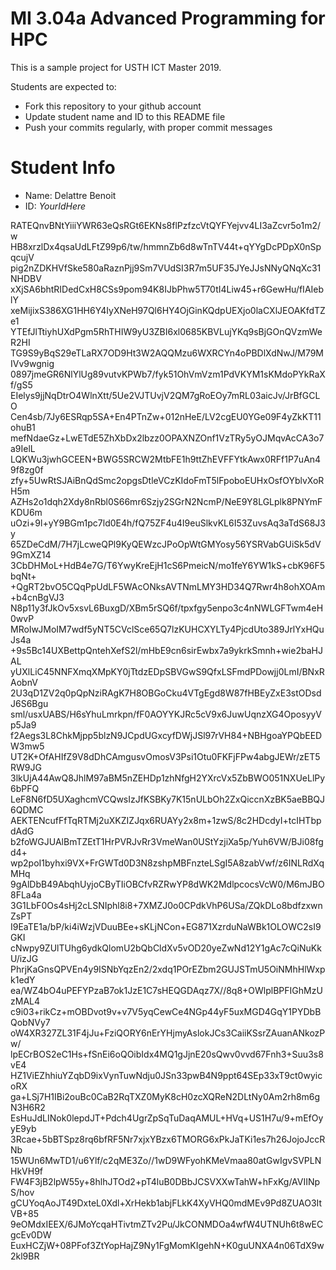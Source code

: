 MI 3.04a Advanced Programming for HPC
=============================================

This is a sample project for USTH ICT Master 2019.

Students are expected to:

* Fork this repository to your github account
* Update student name and ID to this README file
* Push your commits regularly, with proper commit messages

Student Info
=======================

* Name: Delattre Benoit
* ID: *YourIdHere*

RATEQnvBNtYiiiYWR63eQsRGt6EKNs8flPzfzcVtQYFYejvv4LI3aZcvr5o1m2/w
HB8xrzlDx4qsaUdLFtZ99p6/tw/hmmnZb6d8wTnTV44t+qYYgDcPDpX0nSpqcujV
pig2nZDKHVfSke580aRaznPjj9Sm7VUdSI3R7m5UF35JYeJJsNNyQNqXc31NHDBV
xXjSA6bhtRIDedCxH8CSs9pom94K8IJbPhw5T70tI4Liw45+r6GewHu/fIAIeblY
xeMijixS386XG1HH6Y4IyXNeH97Ql6HY4OjGinKQdpUEXjo0laCXlJEOAKfdTZe1
YTEfJlTtiyhUXdPgm5RhTHIW9yU3ZBI6xl0685KBVLujYKq9sBjGOnQVzmWeR2HI
TG9S9yBqS29eTLaRX7OD9Ht3W2AQQMzu6WXRCYn4oPBDlXdNwJ/M79MIVv9wgnig
0897jmeGR6NlYlUg89vutvKPWb7/fyk51OhVmVzm1PdVKYM1sKMdoPYkRaXf/gS5
EIelys9jjNqDtrO4WlnXtt/5Ue2VJTUvjV2QM7gRoEOy7mRL03aicJv/JrBfGCLO
Cen4sb/7Jy6ESRqp5SA+En4PTnZw+012nHeE/LV2cgEU0YGe09F4yZkKT11ohuB1
mefNdaeGz+LwETdE5ZhXbDx2lbzz0OPAXNZOnf1VzTRy5yOJMqvAcCA3o7a9IelL
LQKWu3jwhGCEEN+BWG5SRCW2MtbFE1h9ttZhEVFFYtkAwx0RFf1P7uAn49f8zg0f
zfy+5UwRtSJAiBnQdSmc2opgsDtleVCzKIdoFmT5lFpoboEUHxOsfOYblvXoRH5m
AZHs2o1dqh2Xdy8nRbl0S66mr6Szjy2SGrN2NcmP/NeE9Y8LGLplk8PNYmFKDU6m
uOzi+9l+yY9BGm1pc7ld0E4h/fQ75ZF4u4I9euSlkvKL6I53ZuvsAq3aTdS68J3y
65ZDeCdM/7H7jLcweQPl9KyQEWzcJPoOpWtGMYosy56YSRVabGUiSk5dV9GmXZ14
3CbDHMoL+HdB4e7G/T6YwyKreEjH1cS6PmeicN/mo1feY6YW1kS+cbK96F5bqNt+
+QgRT2bvO5CQqPpUdLF5WAcONksAVTNmLMY3HD34Q7Rwr4h8ohXOAm+b4cnBgVJ3
N8p11y3fJkOv5xsvL6BuxgD/XBm5rSQ6f/tpxfgy5enpo3c4nNWLGFTwm4eH0wvP
MRoIwJMoIM7wdf5yNT5CVclSce65Q7lzKUHCXYLTy4PjcdUto389JrlYxHQuJs4a
+9s5Bc14UXBettpQntehXefS2l/mHbE9cn6sirEwbx7a9ykrkSmnh+wie2baHJAL
yUXlLiC45NNFXmqXMpKY0jTtdzEDpSBVGwS9QfxLSFmdPDowjj0LmI/BNxRAobnV
2U3qD1ZV2q0pQpNziRAgK7H8OBGoCku4VTgEgd8W87fHBEyZxE3stODsdJ6S6Bgu
sml/usxUABS/H6sYhuLmrkpn/fF0AOYYKJRc5cV9x6JuwUqnzXG4OposyyVp5Ja9
f2Aegs3L8ChkMjpp5blzN9JCpdUGxcyfDWjJSl97rVH84+NBHgoaYPQbEEDW3mw5
UT2K+OfAHIfZ9V8dDhCAmgusvOmosV3Psi1Otu0FKFjFPw4abgJEWr/zET5RW9JG
3lkUjA44AwQ8JhlM97aBM5nZEHDp1zhNfgH2YXrcVx5ZbBWO051NXUeLlPy6bPFQ
LeF8N6fD5UXaghcmVCQwsIzJfKSBKy7K15nULbOh2ZxQiccnXzBK5aeBBQJ6QDMC
AEKTENcufFfTqRTMj2uXKZIZJqx6RUAYy2x8m+1zwS/8c2HDcdyI+tcIHTbpdAdG
b2foWGJUAlBmTZEtT1HrPVRJvRr3VmeWan0UStYzjiXa5p/Yuh6VW/BJi08fgd4+
wp2poI1byhxi9VX+FrGWTd0D3N8zshpMBFnzteLSgI5A8zabVwf/z6INLRdXqMHq
9gAlDbB49AbqhUyjoCByTIiOBCfvRZRwYP8dWK2MdlpcocsVcW0/M6mJBO8FLa4a
3G1LbF0Os4sHj2cLSNIphl8i8+7XMZJ0o0CPdkVhP6USa/ZQkDLo8bdfzxwnZsPT
I9EaTE1a/bP/ki4iWzjVDuuBEe+sKLjNCon+EG871XzrduNaWBk1OLOWC2sI9GKI
cNwpy9ZUlTUhg6ydkQlomU2bQbCldXv5vOD20yeZwNd12Y1gAc7cQiNuKkU/izJG
PhrjKaGnsQPVEn4y9ISNbYqzEn2/2xdq1POrEZbm2GUJSTmU5OiNMhHlWxpk1edY
ea/WZ4bO4uPEFYPzaB7ok1JzE1C7sHEQGDAqz7X//8q8+OWlplBPFIGhMzUzMAL4
c9i03+rikCz+mOBDvot9v+v7V5yqCewCe4NGp44yF5uxMGD4GqY1PYDbBQobNVy7
oW4XR327ZL31F4jJu+FziQORY6nErYHjmyAslokJCs3CaiiKSsrZAuanANkozPw/
lpECrBOS2eC1Hs+fSnEi6oQOibIdx4MQ1gJjnE20sQwv0vvd67Fnh3+Suu3s8vE4
HZ1ViEZhhiuYZqbD9ixVynTuwNdju0JSn33pwB4N9ppt64SEp33xT9ct0wyicoRX
ga+LSj7H1IBi2ouBc0CaB2RqTXZ0MyK8cH0zcXQReN2DLtNy0Am2rh8m6gN3H6R2
EsHuJdLINok0lepdJT+Pdch4UgrZpSqTuDaqAMUL+HVq+US1H7u/9+mEfOyyE9yb
3Rcae+5bBTSpz8rq6bfRF5Nr7xjxYBzx6TMORG6xPkJaTKi1es7h26JojoJccRNb
15WUn6MwTD1/u6Ylf/c2qME3Zo//1wD9WFyohKMeVmaa80atGwIgvSVPLNHkVH9f
FW4F3jB2lpW55y+8hlhJTOd2+pT4luB0DBbJCSVXXwTahW+hFxKg/AVIINpS/hov
gCUYoqAoJT49DxteL0Xdl+XrHekb1abjFLkK4XyVHQ0mdMEv9Pd8ZUAO3ItVB+85
9eOMdxIEEX/6JMoYcqaHTivtmZTv2Pu/JkCONMDOa4wfW4UTNUh6t8wECgcEv0DW
EuxHCZjW+08PFof3ZtYopHajZ9Ny1FgMomKIgehN+K0guUNXA4n06TdX9w2kl9BR

